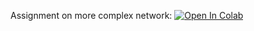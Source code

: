 Assignment on more complex network:
[![Open In Colab](https://colab.research.google.com/assets/colab-badge.svg)](https://colab.research.google.com/github/girafe-ai/ml-mipt/blob/advanced_f20/homeworks_advanced/assignment1_02_Three_headed_network/assignment1_02_three_headed_network.ipynb)
